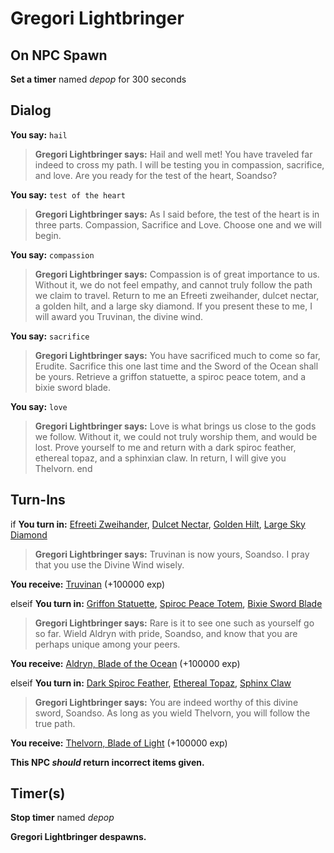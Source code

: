 # Gregori Lightbringer
## On NPC Spawn

**Set a timer** named *depop* for 300 seconds
## Dialog

**You say:** `hail`



>**Gregori Lightbringer says:** Hail and well met! You have traveled far indeed to cross my path. I will be testing you in compassion, sacrifice, and love. Are you ready for the test of the heart, Soandso?

**You say:** `test of the heart`



>**Gregori Lightbringer says:** As I said before, the test of the heart is in three parts.  Compassion, Sacrifice and Love. Choose one and we will begin.

**You say:** `compassion`




>**Gregori Lightbringer says:** Compassion is of great importance to us. Without it, we do not feel empathy, and cannot truly follow the path we claim to travel. Return to me an Efreeti zweihander, dulcet nectar, a golden hilt, and a large sky diamond. If you present these to me, I will award you Truvinan, the divine wind.

**You say:** `sacrifice`




>**Gregori Lightbringer says:** You have sacrificed much to come so far, Erudite.  Sacrifice this one last time and the Sword of the Ocean shall be yours.  Retrieve a griffon statuette, a spiroc peace totem, and a bixie sword blade.

**You say:** `love`





>**Gregori Lightbringer says:** Love is what brings us close to the gods we follow.  Without it, we could not truly worship them, and would be lost.  Prove yourself to me and return with a dark spiroc feather, ethereal topaz, and a sphinxian claw.  In return, I will give you Thelvorn.
end

## Turn-Ins



if **You turn in:** [Efreeti Zweihander](/item/20725), [Dulcet Nectar](/item/20964), [Golden Hilt](/item/20726), [Large Sky Diamond](/item/20727)




>**Gregori Lightbringer says:** Truvinan is now yours, Soandso. I pray that you use the Divine Wind wisely.


 **You receive:**  [Truvinan](/item/11682) (+100000 exp)

elseif **You turn in:** [Griffon Statuette](/item/20950), [Spiroc Peace Totem](/item/20721), [Bixie Sword Blade](/item/20722)



>**Gregori Lightbringer says:** Rare is it to see one such as yourself go so far. Wield Aldryn with pride, Soandso, and know that you are perhaps unique among your peers.


 **You receive:**  [Aldryn, Blade of the Ocean](/item/27708) (+100000 exp)

elseif **You turn in:** [Dark Spiroc Feather](/item/20957), [Ethereal Topaz](/item/20723), [Sphinx Claw](/item/20724)



>**Gregori Lightbringer says:** You are indeed worthy of this divine sword, Soandso. As long as you wield Thelvorn, you will follow the true path.


 **You receive:**  [Thelvorn, Blade of Light](/item/27709) (+100000 exp)

**This NPC *should* return incorrect items given.**

## Timer(s)

**Stop timer** named *depop*

**Gregori Lightbringer despawns.**




